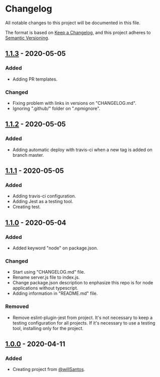 # Changelog
All notable changes to this project will be documented in this file.

The format is based on [Keep a Changelog](https://keepachangelog.com/en/1.0.0/),
and this project adheres to [Semantic Versioning](https://semver.org/spec/v2.0.0.html).

## [1.1.3] - 2020-05-05
### Added
- Adding PR templates.

### Changed
- Fixing problem with links in versions on "CHANGELOG.md".
- Ignoring ".github/" folder on ".npmignore".

## [1.1.2] - 2020-05-05
### Added
- Adding automatic deploy with travis-ci when a new tag is added on branch master.

## [1.1.1] - 2020-05-05
### Added
- Adding travis-ci configuration.
- Adding Jest as a testing tool.
- Creating test.

## [1.1.0] - 2020-05-04
### Added
- Added keyword "node" on package.json.

### Changed
- Start using "CHANGELOG.md" file.
- Rename server.js file to index.js.
- Change package.json description to enphasize this repo is for node applications without typescript.
- Adding information in "README.md" file.

### Removed
- Remove eslint-plugin-jest from project. It's not necessary to keep a testing configuration for all projects. If it's necessary to use a testing tool, installing only for the project.

## [1.0.0] - 2020-04-11
### Added
- Creating project from [@willSantos](https://github.com/willisSantos).

[1.1.3]: https://github.com/willisSantos/eslint-config-backend/compare/v1.1.2...v1.1.3
[1.1.2]: https://github.com/willisSantos/eslint-config-backend/compare/v1.1.1...v1.1.2
[1.1.1]: https://github.com/willisSantos/eslint-config-backend/compare/v1.1.0...v1.1.1
[1.1.0]: https://github.com/willisSantos/eslint-config-backend/compare/v1.0.0...v1.1.0
[1.0.0]: https://github.com/willisSantos/eslint-config-backend/releases
